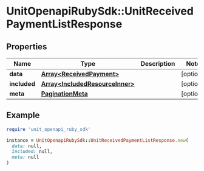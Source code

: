 # UnitOpenapiRubySdk::UnitReceivedPaymentListResponse

## Properties

| Name | Type | Description | Notes |
| ---- | ---- | ----------- | ----- |
| **data** | [**Array&lt;ReceivedPayment&gt;**](ReceivedPayment.md) |  | [optional] |
| **included** | [**Array&lt;IncludedResourceInner&gt;**](IncludedResourceInner.md) |  | [optional] |
| **meta** | [**PaginationMeta**](PaginationMeta.md) |  | [optional] |

## Example

```ruby
require 'unit_openapi_ruby_sdk'

instance = UnitOpenapiRubySdk::UnitReceivedPaymentListResponse.new(
  data: null,
  included: null,
  meta: null
)
```

